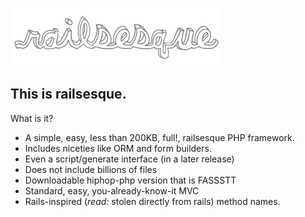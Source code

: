 ![Railsesque logo](http://github.com/colinyoung/railsesque/raw/master/public/images/railsesque.png "Railsesque logo")

This is railsesque.
-------------------

What is it?
* A simple, easy, less than 200KB, full!, railsesque PHP framework.
* Includes niceties like ORM and form builders.
* Even a script/generate interface (in a later release)
* Does not include billions of files
* Downloadable hiphop-php version that is FASSSTT
* Standard, easy, you-already-know-it MVC
* Rails-inspired (_read:_ stolen directly from rails) method names.